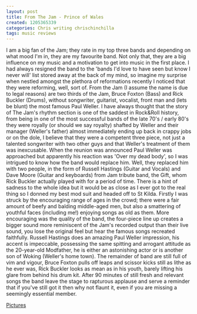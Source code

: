 ```yaml
---
layout: post
title: From The Jam - Prince of Wales
created: 1205365339
categories: Chris writing chrischinchilla
tags: music reviews
---
```


I am a big fan of the Jam; they rate in my top three bands and depending on what mood I'm in, they are my favourite band. Not only that, they are a big influence on my music and a motivation to get into music in the first place. I had always resigned the band to the 'bands I'd love to have seen but know I never will' list stored away at the back of my mind, so imagine my surprise when nestled amongst the plethora of reformations recently I noticed that they were reforming, well, sort of. From the Jam (I assume the name is due to legal reasons) are two thirds of the Jam, Bruce Foxton (Bass) and Rick Buckler (Drums), without songwriter, guitarist, vocalist, front man and (lets be blunt) the most famous Paul Weller. I have always thought that the story of The Jam's rhythm section is one of the saddest in Rock&Roll history, from being in one of the most successful bands of the late 70's / early 80's they were royally (or should we say royalty) shafted by Weller and their manager (Weller's father) almost immediately ending up back in crappy jobs or on the dole, I believe that they were a competent three piece, not just a talented songwriter with two other guys and that Weller's treatment of them was inexcusable. When the reunion was announced Paul Weller was approached but apparently his reaction was 'Over my dead body', so I was intrigued to know how the band would replace him. Well, they replaced him with two people, in the form of Russell Hastings (Guitar and Vocals) and Dave Moore (Guitar and keyboards) from Jam tribute band, the Gift, whom Rick Buckler actually played with for a period of time. There is a hint of sadness to the whole idea but it would be as close as I ever got to the real thing so I donned my best mod suit and headed off to St Kilda. Firstly I was struck by the encouraging range of ages in the crowd; there were a fair amount of beefy and balding middle-aged men, but also a smattering of youthful faces (including me!) enjoying songs as old as them. More encouraging was the quality of the band, the four-piece line up creates a bigger sound more reminiscent of the Jam's recorded output than their live sound, you lose the original feel but hear the famous songs recreated faithfully. Russell Hastings does an amazing Paul Weller impression, his accent is impeccable, possessing the same spitting and arrogant attitude as the 20-year-old Modfather, he is either an astonishing actor or is another son of Woking (Weller's home town). The remainder of band are still full of vim and vigour, Bruce Foxton pulls off leaps and scissor kicks still as lithe as he ever was, Rick Buckler looks as mean as in his youth, barely lifting his glare from behind his drum kit. After 90 minutes of still fresh and relevant songs the band leave the stage to rapturous applause and serve a reminder that if you've still got it then why not flaunt it, even if you are missing a seemingly essential member.

<a href="https://www.flickr.com/photos/chrischinchilla/2328581976/" target="_blank">Pictures</a>
